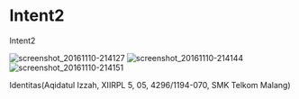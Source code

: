 # Intent2

Intent2

![screenshot_20161110-214127](https://cloud.githubusercontent.com/assets/22891163/20202058/145e09f0-a7ef-11e6-9974-1e48f2db7a0a.jpg)
![screenshot_20161110-214144](https://cloud.githubusercontent.com/assets/22891163/20202059/14636d28-a7ef-11e6-8223-6d8578a0ee2d.jpg)
![screenshot_20161110-214151](https://cloud.githubusercontent.com/assets/22891163/20202060/146cdebc-a7ef-11e6-8296-0373d30737f3.jpg)


Identitas(Aqidatul Izzah, XIIRPL 5, 05, 4296/1194-070, SMK Telkom Malang)
